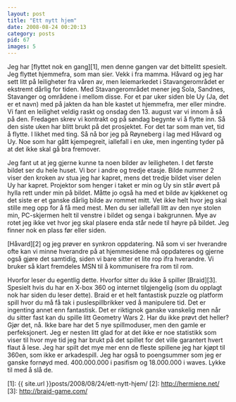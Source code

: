 ```yaml
---
layout: post
title: "Ett nytt hjem"
date: 2008-08-24 00:20:13
category: posts
pid: 67
images: 5
---
```

Jeg har [flyttet nok en gang][1], men denne gangen var det bittelitt spesielt. Jeg flyttet hjemmefra, som man sier. Vekk i fra mamma. Håvard og jeg har sett litt på leiligheter fra våren av, men leiemarkedet i Stavangerområdet er ekstremt dårlig for tiden. Med Stavangerområdet mener jeg Sola, Sandnes, Stavanger og områdene i mellom disse. For et par uker siden ble Uy (Ja, det er et navn) med på jakten da han ble kastet ut hjemmefra, mer eller mindre. Vi fant en leilighet veldig raskt og onsdag den 13. august var vi innom å så på den. Fredagen skrev vi kontrakt og på søndag begynte vi å flytte inn. Så den siste uken har blitt brukt på det prosjektet. For det tar som man vet, tid å flytte. I likhet med ting. Så nå bor jeg på Røyneberg i lag med Håvard og Uy. Noe som har gått kjempegreit, iallefall i en uke, men ingenting tyder på at det ikke skal gå bra fremover. 

Jeg fant ut at jeg gjerne kunne ta noen bilder av leiligheten. I det første bildet ser du hele huset. Vi bor i andre og tredje etasje. Bilde nummer 2 viser den kroken av stua jeg har kapret, mens det tredje bildet viser delen Uy har kapret. Projektor som henger i taket er min og Uy sin står øvert på hylla rett under min på bildet. Måtte jo også ha med et bilde av kjøkkenet og det siste er et ganske dårlig bilde av rommet mitt. Vet ikke helt hvor jeg skal stille meg opp for å få med mest. Men du ser iallefall litt av den nye stolen min, PC-skjermen helt til venstre i bildet og senga i bakgrunnen. Mye av rotet jeg ikke vet hvor jeg skal plasere enda står nede til høyre på bildet. Jeg finner nok en plass før eller siden.

[Håvard][2] og jeg prøver en synkron oppdatering. Nå som vi ser hverandre ofte kan vi minne hverandre på at hjemmesidene må oppdateres og gjerne også gjøre det samtidig, siden vi bare sitter et lite rop ifra hverandre. Vi bruker så klart fremdeles MSN til å kommunisere fra rom til rom. 

Hvorfor leser du egentlig dette. Hvorfor sitter du ikke å spiller [Braid][3]. Spesielt hvis du har en X-box 360 og internet tilgjengelig (som du opplagt nok har siden du leser dette). Braid er et helt fantastisk puzzle og platform spill hvor du må få tak i puslespillbrikker ved å manipulere tid. Det er ingenting annet enn fantastisk. Det er riktignok ganske vanskelig men når du sitter fast kan du spille litt Geometry Wars 2. Har du ikke prøvt det heller? Gjør det, nå. Ikke bare har det 5 nye spillmoduser, men den gamle er perfeksjonert. Jeg er nesten litt glad for at det ikke er noe statistikk som viser til hvor mye tid jeg har brukt på det spillet for det ville garantert hvert flaut å lese. Jeg har spilt det mye mer enn de fleste spillene jeg har kjøpt til 360en, som ikke er arkadespill. Jeg har også to poengsummer som jeg er ganske fornøyd med. 400.000.000 i pasifism og 18.000.000 i waves. Lykke til med å slå de.

 [1]: {{ site.url }}posts/2008/08/24/ett-nytt-hjem/
 [2]: http://hermiene.net/
 [3]: http://braid-game.com/
